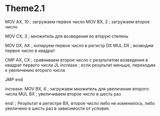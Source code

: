 # Theme2.1
MOV AX, 10 ; загружаем первое число
MOV BX, 2 ; загружаем второе число

MOV CX, 3 ; множитель для возведения во вторую степень

MOV DX, AX ; копируем первое число в регистр DX
MUL DX ; возводим первое число в квадрат

CMP AX, CX ; сравниваем второе число с результатом возведения в квадрат первого числа
JL increase ; если результат меньше, переходим к увеличению второго числа

JMP end

increase:
MOV BX, 6 ; загружаем множитель для увеличения второго числа
MUL BX ; увеличиваем второе число в шесть раз

end:
; Результат в регистре BX, второе число либо не изменилось, либо увеличено в шесть раз в зависимости от условия.
